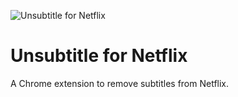 ![Unsubtitle for Netflix](https://cloud.githubusercontent.com/assets/62244/4394169/ce76027a-441e-11e4-81e0-90737e8703b6.png)

# Unsubtitle for Netflix

A Chrome extension to remove subtitles from Netflix.

